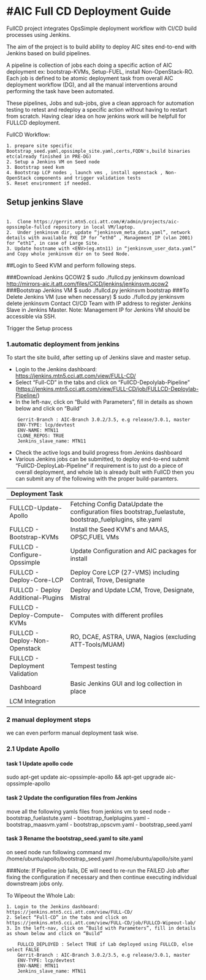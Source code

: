 #AIC Full CD Deployment Guide
==============================
FullCD project integrates OpsSimple deployment workflow with CI/CD build processes using Jenkins. 

The aim of the project is to build ability to deploy AIC sites end-to-end with Jenkins based on build pipelines. 

A pipeline is collection of jobs each doing a specific action of AIC deployment ex: bootstrap-KVMs, Setup-FUEL, install 
Non-OpenStack-RO. Each job is defined to be atomic deployment task from overall AIC deployment workflow (DG), and all the 
manual interventions around performing the task have been automated. 

These pipelines, Jobs and sub-jobs, give a clean approach for automation testing to retest and redeploy a specific action 
without having to restart from scratch. Having clear idea on how jenkins work will be helpfull for FULLCD deployment.

FullCD Workflow: 
~~~
1. prepare site specific Bootstrap_seed.yaml,opssimple_site.yaml,certs,FQDN's,build binaries etc(already finished in PRE-DG)
2. Setup a Jenkins VM on Seed node
3. Bootstrap seed kvm
4. Bootstrap LCP nodes , launch vms , install openstack , Non-OpenStack components and trigger validation tests
5. Reset environment if needed.
~~~
## Setup jenkins Slave	
~~~

1.	Clone https://gerrit.mtn5.cci.att.com/#/admin/projects/aic-opssimple-fullcd repository in local VM/laptop.
2.	Under jenkinsvm dir, update “jenkinsvm_meta_data.yaml”, network details with available PXE IP for “eth0” , Management IP (vlan 2001) for “eth1”, in case of Large Site.
3. Update hostname with <ENV>(eg.mtn11) in “jenkinsvm_user_data.yaml” and Copy whole jenkinsvm dir on to Seed Node.
~~~
##Login to Seed KVM and perform following steps.

###Download Jenkins QCOW2
    $ sudo ./fullcd.py jenkinsvm download http://mirrors-aic.it.att.com/files/CICD/jenkins/jenkinsvm.qcow2
###Bootstrap Jenkins VM
    $ sudo ./fullcd.py jenkinsvm bootstrap
###To Delete Jenkins VM (use when necessary)
   $ sudo ./fullcd.py jenkinsvm delete jenkinsvm
Contact CI/CD Team with IP address to register Jenkins Slave in Jenkins Master.
Note:
	Management IP for Jenkins VM should be accessible via SSH.
	
Trigger the Setup process
### 1.automatic deployment from jenkins
To start the site build, after setting up of Jenkins slave and master setup. 
-	Login to the Jenkins dashboard:  https://jenkins.mtn5.cci.att.com/view/FULL-CD/
-	Select “Full-CD” in the tabs and click on “FullCD-Depolylab-Pipeline” (https://jenkins.mtn5.cci.att.com/view/FULL-CD/job/FULLCD-Deploylab-Pipeline/) 
-	In the left-nav, click on “Build with Parameters”, fill in details as shown below and click on “Build” 
~~~
	Gerrit-Branch : AIC-Branch 3.0.2/3.5, e.g release/3.0.1, master      
	ENV-TYPE: lcp/devtest 
	ENV-NAME: MTN11
	CLONE_REPOS: TRUE 
	Jenkins_slave_name: MTN11
~~~
-	Check the active logs and build progress from Jenkins dashboard 
-	Various Jenkins jobs can be submitted, to deploy end-to-end submit “FullCD-DeployLab-Pipeline” if requirement is to just do a piece of overall deployment,
 and whole lab is already built with FullCD then you can submit any of the following with the proper build-paramters. 
 
 | **Deployment Task** |  | 
| --- | --- | 
| FULLCD-Update-Apollo | Fetching Config DataUpdate the configuration files bootstrap_fuelastute, bootstrap_fuelplugins, site.yaml | 
| FULLCD - Bootstrap-KVMs | Install the Seed KVM's and MAAS, OPSC,FUEL VMs | 
|FULLCD - Configure-Opssimple | Update Configuration and AIC packages for install |
|FULLCD - Deploy-Core-LCP | Deploy Core LCP (27-VMS) including Contrail, Trove, Designate |
| FULLCD - Deploy Additional-Plugins |	Deploy and Update LCM, Trove, Designate, Mistral|
| FULLCD - Deploy-Compute-KVMs | Computes with different profiles
| FULLCD - Deploy-Non-Openstack | RO, DCAE, ASTRA, UWA, Nagios (excluding ATT-Tools/MUAM)
| FULLCD - Deployment Validation | Tempest testing
| Dashboard |  Basic Jenkins GUI and log collection in place |
| LCM Integration |
### 2 manual deployment steps
we can even perform manual deployment task wise.

### 2.1 Update Apollo

#### task  1 Update apollo code
sudo apt-get update aic-opssimple-apollo && apt-get upgrade aic-opssimple-apollo
#### task 2 Update the configuration files from Jenkins
move all the following yamls files from jenkins vm to seed node
           - bootstrap_fuelastute.yaml
           - bootstrap_fuelplugins.yaml
           - bootstrap_maasvm.yaml
           - bootstrap_opscvm.yaml
           - bootstrap_seed.yaml
#### task 3 Rename the bootstrap_seed.yaml to site.yaml
on seed node run following command
mv /home/ubuntu/apollo/bootstrap_seed.yaml /home/ubuntu/apollo/site.yaml



###Note:
If Pipeline job fails, DE will need to re-run the FAILED Job after fixing the configuration if necessary and then continue executing individual downstream jobs only.

To Wipeout the Whole Lab:
~~~
1. Login to the Jenkins dashboard:  https://jenkins.mtn5.cci.att.com/view/FULL-CD/
2. Select “Full-CD” in the tabs and click on https://jenkins.mtn5.cci.att.com/view/FULL-CD/job/FULLCD-Wipeout-lab/ 
3. In the left-nav, click on “Build with Parameters”, fill in details as shown below and click on “Build” 

	FULLCD_DEPLOYED : Select TRUE if Lab deployed using FULLCD, else select FALSE
	Gerrit-Branch : AIC-Branch 3.0.2/3.5, e.g release/3.0.1, master      
	ENV-TYPE: lcp/devtest 
	ENV-NAME: MTN11
	Jenkins_slave_name: MTN11
~~~



